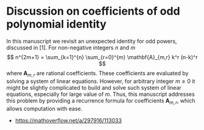 # Discussion on coefficients of odd polynomial identity

In this manuscript we revisit an unexpected identity for odd powers, discussed
in [1].
For non-negative integers $n$ and $m$
$$
n^{2m+1} = \sum_{k=1}^{n} \sum_{r=0}^{m} \mathbf{A}_{m,r} k^r (n-k)^r
$$
where $\mathbf{A}_{m,r}$ are rational coefficients.
These coefficients are evaluated by solving a system of linear equations.
However, for arbitrary integer $m\geq 0$ it might be slightly complicated
to build and solve such system of linear equations,
especially for large value of $m$.
Thus, this manuscript addresses this problem by providing a recurrence formula for coefficients $\mathbf{A}_{m,r}$,
which allows computation with ease.

- https://mathoverflow.net/a/297916/113033
